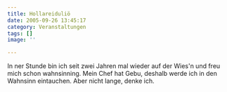 ```yaml
---
title: Hollareiduliö
date: 2005-09-26 13:45:17
category: Veranstaltungen
tags: []
image: ''

---
```


In ner Stunde bin ich seit zwei Jahren mal wieder auf der Wies'n und freu mich schon wahnsinning. Mein Chef hat Gebu, deshalb werde ich in den Wahnsinn eintauchen. Aber nicht lange, denke ich.
